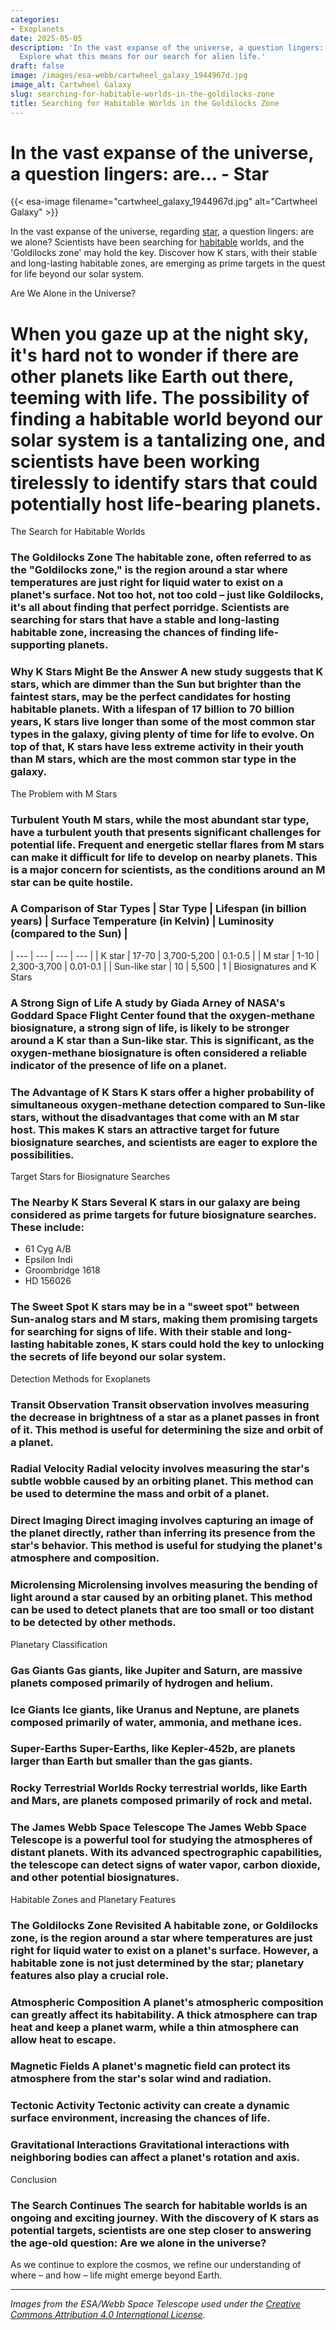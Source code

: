 ```yaml
---
categories:
- Exoplanets
date: 2025-05-05
description: 'In the vast expanse of the universe, a question lingers: are we alone?
  Explore what this means for our search for alien life.'
draft: false
image: /images/esa-webb/cartwheel_galaxy_1944967d.jpg
image_alt: Cartwheel Galaxy
slug: searching-for-habitable-worlds-in-the-goldilocks-zone
title: Searching for Habitable Worlds in the Goldilocks Zone
---
```


# In the vast expanse of the universe, a question lingers: are... - Star
{{< esa-image filename="cartwheel_galaxy_1944967d.jpg" alt="Cartwheel Galaxy" >}}



In the vast expanse of the universe, regarding [star](/blog/the-elusive-zone-of-habitable-planets), a question lingers: are we alone? Scientists have been searching for [habitable](/blog/the-habitable-[zone](/blog/understanding-the-goldilocks-zone-planets-that-could-be-just)-where-star-planet-distance-defines-the-po/) worlds, and the 'Goldilocks zone' may hold the key. Discover how K stars, with their stable and long-lasting habitable zones, are emerging as prime targets in the quest for life beyond our solar system.

Are We Alone in the Universe?

 #  When you gaze up at the night sky, it's hard not to wonder if there are other planets like Earth out there, teeming with life. The possibility of finding a habitable world beyond our solar system is a tantalizing one, and scientists have been working tirelessly to identify stars that could potentially host life-bearing planets.

 The Search for Habitable Worlds

 ### The Goldilocks Zone The habitable zone, often referred to as the "Goldilocks zone," is the region around a star where temperatures are just right for liquid water to exist on a planet's surface. Not too hot, not too cold – just like Goldilocks, it's all about finding that perfect porridge. Scientists are searching for stars that have a stable and long-lasting habitable zone, increasing the chances of finding life-supporting planets.

 ### Why K Stars Might Be the Answer A new study suggests that K stars, which are dimmer than the Sun but brighter than the faintest stars, may be the perfect candidates for hosting habitable planets. With a lifespan of 17 billion to 70 billion years, K stars live longer than some of the most common star types in the galaxy, giving plenty of time for life to evolve. On top of that, K stars have less extreme activity in their youth than M stars, which are the most common star type in the galaxy.

 The Problem with M Stars

 ### Turbulent Youth M stars, while the most abundant star type, have a turbulent youth that presents significant challenges for potential life. Frequent and energetic stellar flares from M stars can make it difficult for life to develop on nearby planets. This is a major concern for scientists, as the conditions around an M star can be quite hostile.

 ### A Comparison of Star Types | Star Type | Lifespan (in billion years) | Surface Temperature (in Kelvin) | Luminosity (compared to the Sun) |
| --- | --- | --- | --- |
| K star | 17-70 | 3,700-5,200 | 0.1-0.5 |
| M star | 1-10 | 2,300-3,700 | 0.01-0.1 |
| Sun-like star | 10 | 5,500 | 1 | Biosignatures and K Stars

 ### A Strong Sign of Life A study by Giada Arney of NASA's Goddard Space Flight Center found that the oxygen-methane biosignature, a strong sign of life, is likely to be stronger around a K star than a Sun-like star. This is significant, as the oxygen-methane biosignature is often considered a reliable indicator of the presence of life on a planet.

 ### The Advantage of K Stars K stars offer a higher probability of simultaneous oxygen-methane detection compared to Sun-like stars, without the disadvantages that come with an M star host. This makes K stars an attractive target for future biosignature searches, and scientists are eager to explore the possibilities.

 Target Stars for Biosignature Searches

 ### The Nearby K Stars Several K stars in our galaxy are being considered as prime targets for future biosignature searches. These include:

  - 61 Cyg A/B
 - Epsilon Indi
 - Groombridge 1618
 - HD 156026
  ### The Sweet Spot K stars may be in a "sweet spot" between Sun-analog stars and M stars, making them promising targets for searching for signs of life. With their stable and long-lasting habitable zones, K stars could hold the key to unlocking the secrets of life beyond our solar system.

 Detection Methods for Exoplanets

 ### Transit Observation Transit observation involves measuring the decrease in brightness of a star as a planet passes in front of it. This method is useful for determining the size and orbit of a planet.

 ### Radial Velocity Radial velocity involves measuring the star's subtle wobble caused by an orbiting planet. This method can be used to determine the mass and orbit of a planet.

 ### Direct Imaging Direct imaging involves capturing an image of the planet directly, rather than inferring its presence from the star's behavior. This method is useful for studying the planet's atmosphere and composition.

 ### Microlensing Microlensing involves measuring the bending of light around a star caused by an orbiting planet. This method can be used to detect planets that are too small or too distant to be detected by other methods.

 Planetary Classification

 ### Gas Giants Gas giants, like Jupiter and Saturn, are massive planets composed primarily of hydrogen and helium.

 ### Ice Giants Ice giants, like Uranus and Neptune, are planets composed primarily of water, ammonia, and methane ices.

 ### Super-Earths Super-Earths, like Kepler-452b, are planets larger than Earth but smaller than the gas giants.

 ### Rocky Terrestrial Worlds Rocky terrestrial worlds, like Earth and Mars, are planets composed primarily of rock and metal.

 ### The James Webb Space Telescope The James Webb Space Telescope is a powerful tool for studying the atmospheres of distant planets. With its advanced spectrographic capabilities, the telescope can detect signs of water vapor, carbon dioxide, and other potential biosignatures.

 Habitable Zones and Planetary Features

 ### The Goldilocks Zone Revisited A habitable zone, or Goldilocks zone, is the region around a star where temperatures are just right for liquid water to exist on a planet's surface. However, a habitable zone is not just determined by the star; planetary features also play a crucial role.

 ### Atmospheric Composition A planet's atmospheric composition can greatly affect its habitability. A thick atmosphere can trap heat and keep a planet warm, while a thin atmosphere can allow heat to escape.

 ### Magnetic Fields A planet's magnetic field can protect its atmosphere from the star's solar wind and radiation.

 ### Tectonic Activity Tectonic activity can create a dynamic surface environment, increasing the chances of life.

 ### Gravitational Interactions Gravitational interactions with neighboring bodies can affect a planet's rotation and axis.

 Conclusion

 ### The Search Continues The search for habitable worlds is an ongoing and exciting journey. With the discovery of K stars as potential targets, scientists are one step closer to answering the age-old question: Are we alone in the universe?

 As we continue to explore the cosmos, we refine our understanding of where – and how – life might emerge beyond Earth.

---

*Images from the ESA/Webb Space Telescope used under the [Creative Commons Attribution 4.0 International License](https://creativecommons.org/licenses/by/4.0).*